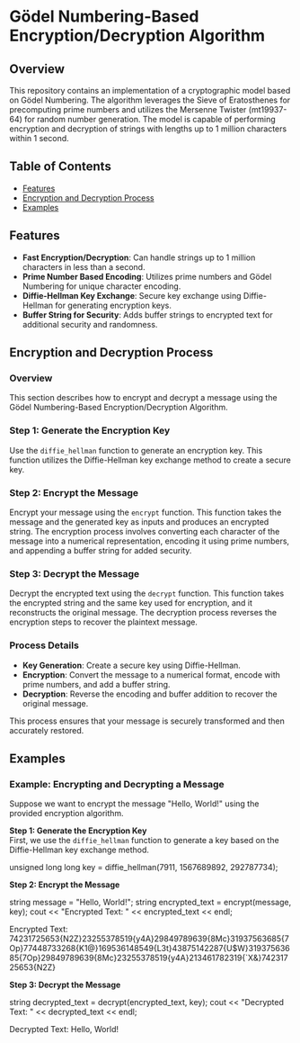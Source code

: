 # Gödel Numbering-Based Encryption/Decryption Algorithm

## Overview

This repository contains an implementation of a cryptographic model based on Gödel Numbering. The algorithm leverages the Sieve of Eratosthenes for precomputing prime numbers and utilizes the Mersenne Twister (mt19937-64) for random number generation. The model is capable of performing encryption and decryption of strings with lengths up to 1 million characters within 1 second.

## Table of Contents

- [Features](#features)
- [Encryption and Decryption Process](#encryption-and-decryption-process)
- [Examples](#examples)


## Features

- **Fast Encryption/Decryption**: Can handle strings up to 1 million characters in less than a second.
- **Prime Number Based Encoding**: Utilizes prime numbers and Gödel Numbering for unique character encoding.
- **Diffie-Hellman Key Exchange**: Secure key exchange using Diffie-Hellman for generating encryption keys.
- **Buffer String for Security**: Adds buffer strings to encrypted text for additional security and randomness.


## Encryption and Decryption Process


### Overview

This section describes how to encrypt and decrypt a message using the Gödel Numbering-Based Encryption/Decryption Algorithm.

### Step 1: Generate the Encryption Key

Use the `diffie_hellman` function to generate an encryption key. This function utilizes the Diffie-Hellman key exchange method to create a secure key.

### Step 2: Encrypt the Message

Encrypt your message using the `encrypt` function. This function takes the message and the generated key as inputs and produces an encrypted string. The encryption process involves converting each character of the message into a numerical representation, encoding it using prime numbers, and appending a buffer string for added security.

### Step 3: Decrypt the Message

Decrypt the encrypted text using the `decrypt` function. This function takes the encrypted string and the same key used for encryption, and it reconstructs the original message. The decryption process reverses the encryption steps to recover the plaintext message.

### Process Details

- **Key Generation**: Create a secure key using Diffie-Hellman.
- **Encryption**: Convert the message to a numerical format, encode with prime numbers, and add a buffer string.
- **Decryption**: Reverse the encoding and buffer addition to recover the original message.

This process ensures that your message is securely transformed and then accurately restored.




## Examples
  ### Example: Encrypting and Decrypting a Message

Suppose we want to encrypt the message "Hello, World!" using the provided encryption algorithm.

**Step 1: Generate the Encryption Key**  
First, we use the `diffie_hellman` function to generate a key based on the Diffie-Hellman key exchange method.


unsigned long long key = diffie_hellman(7911, 1567689892, 292787734);

**Step 2: Encrypt the Message**

string message = "Hello, World!";
string encrypted_text = encrypt(message, key);
cout << "Encrypted Text: " << encrypted_text << endl;

Encrypted Text: 74231725653{N2Z}23255378519{y4A}29849789639{8Mc}31937563685{7Op}77448733268{K1@}169536148549{L3t}43875142287{U$W}31937563685{7Op}29849789639{8Mc}23255378519{y4A}213461782319{`X&}74231725653{N2Z}

**Step 3: Decrypt the Message**

string decrypted_text = decrypt(encrypted_text, key);
cout << "Decrypted Text: " << decrypted_text << endl;

Decrypted Text: Hello, World!




